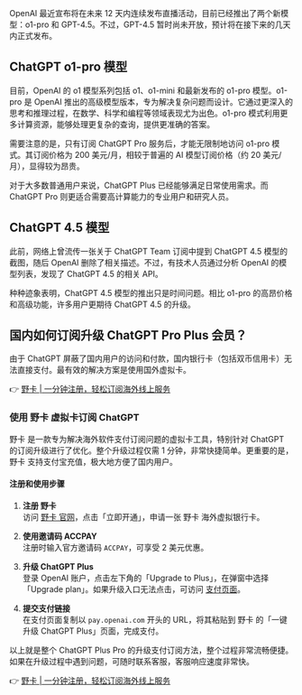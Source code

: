 OpenAI 最近宣布将在未来 12 天内连续发布直播活动，目前已经推出了两个新模型：o1-pro 和 GPT-4.5。不过，GPT-4.5 暂时尚未开放，预计将在接下来的几天内正式发布。

## ChatGPT o1-pro 模型

目前，OpenAI 的 o1 模型系列包括 o1、o1-mini 和最新发布的 o1-pro 模型。o1-pro 是 OpenAI 推出的高级模型版本，专为解决复杂问题而设计。它通过更深入的思考和推理过程，在数学、科学和编程等领域表现尤为出色。o1-pro 模式利用更多计算资源，能够处理更复杂的查询，提供更准确的答案。

需要注意的是，只有订阅 ChatGPT Pro 服务后，才能无限制地访问 o1-pro 模式。其订阅价格为 200 美元/月，相较于普遍的 AI 模型订阅价格（约 20 美元/月），显得较为昂贵。

对于大多数普通用户来说，ChatGPT Plus 已经能够满足日常使用需求。而 ChatGPT Pro 则更适合需要高计算能力的专业用户和研究人员。

## ChatGPT 4.5 模型

此前，网络上曾流传一张关于 ChatGPT Team 订阅中提到 ChatGPT 4.5 模型的截图，随后 OpenAI 删除了相关描述。不过，有技术人员通过分析 OpenAI 的模型列表，发现了 ChatGPT 4.5 的相关 API。

种种迹象表明，ChatGPT 4.5 模型的推出只是时间问题。相比 o1-pro 的高昂价格和高级功能，许多用户更期待 ChatGPT 4.5 的升级。

## 国内如何订阅升级 ChatGPT Pro Plus 会员？

由于 ChatGPT 屏蔽了国内用户的访问和付款，国内银行卡（包括双币信用卡）无法直接支付。最有效的解决方案是使用国外虚拟卡。

👉 [野卡 | 一分钟注册，轻松订阅海外线上服务](https://bit.ly/bewildcard)

### 使用 野卡 虚拟卡订阅 ChatGPT

野卡 是一款专为解决海外软件支付订阅问题的虚拟卡工具，特别针对 ChatGPT 的订阅升级进行了优化。整个升级过程仅需 1 分钟，非常快捷简单。更重要的是，野卡 支持支付宝充值，极大地方便了国内用户。

#### 注册和使用步骤

1. **注册 野卡**  
   访问 [野卡 官网](https://bit.ly/bewildcard)，点击「立即开通」，申请一张 野卡 海外虚拟银行卡。

2. **使用邀请码 ACCPAY**  
   注册时输入官方邀请码 `ACCPAY`，可享受 2 美元优惠。

3. **升级 ChatGPT Plus**  
   登录 OpenAI 账户，点击左下角的「Upgrade to Plus」，在弹窗中选择「Upgrade plan」。如果升级入口无法点击，可访问 [支付页面](https://chat.openai.com/invite/accepted)。

4. **提交支付链接**  
   在支付页面复制以 `pay.openai.com` 开头的 URL，将其粘贴到 野卡 的「一键升级 ChatGPT Plus」页面，完成支付。

以上就是整个 ChatGPT Plus Pro 的升级支付订阅方法，整个过程非常流畅便捷。如果在升级过程中遇到问题，可随时联系客服，客服响应速度非常快。

👉 [野卡 | 一分钟注册，轻松订阅海外线上服务](https://bit.ly/bewildcard)